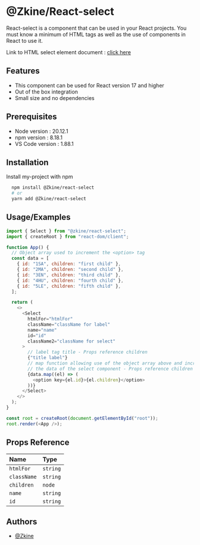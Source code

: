 # @Zkine/React-select

React-select is a component that can be used in your React projects. You must know a minimum of HTML tags as well as the use of components in React to use it.

Link to HTML select element document : [click here](https://developer.mozilla.org/en-US/docs/Web/HTML/Element/select)

## Features

- This component can be used for React version 17 and higher
- Out of the box integration
- Small size and no dependencies

## Prerequisites

- Node version : 20.12.1
- npm version : 8.18.1
- VS Code version : 1.88.1

## Installation

Install my-project with npm

```bash
  npm install @Zkine/react-select
  # or
  yarn add @Zkine/react-select
```

## Usage/Examples

```javascript
import { Select } from "@zkine/react-select";
import { createRoot } from "react-dom/client";

function App() {
  // Object array used to increment the <option> tag
  const data = [
    { id: "1SA", children: "first child" },
    { id: "2MA", children: "second child" },
    { id: "3EN", children: "third child" },
    { id: "4HU", children: "fourth child" },
    { id: "5LE", children: "fifth child" },
  ];

  return (
    <>
      <Select
        htmlFor="htmlFor"
        className="className for label"
        name="name"
        id="id"
        className2="className for select"
      >
        // label tag title - Props reference children
        {"title label"}
        // map function allowing use of the object array above and incrementing
        // the data of the select component - Props reference children
        {data.map((el) => (
          <option key={el.id}>{el.children}</option>
        ))}
      </Select>
    </>
  );
}

const root = createRoot(document.getElementById("root"));
root.render(<App />);
```

## Props Reference

| Name        | Type     |
| :---------- | :------- |
| `htmlFor`   | `string` |
| `className` | `string` |
| `children`  | `node`   |
| `name`      | `string` |
| `id`        | `string` |

## Authors

- [@Zkine](https://github.com/Zkine)
